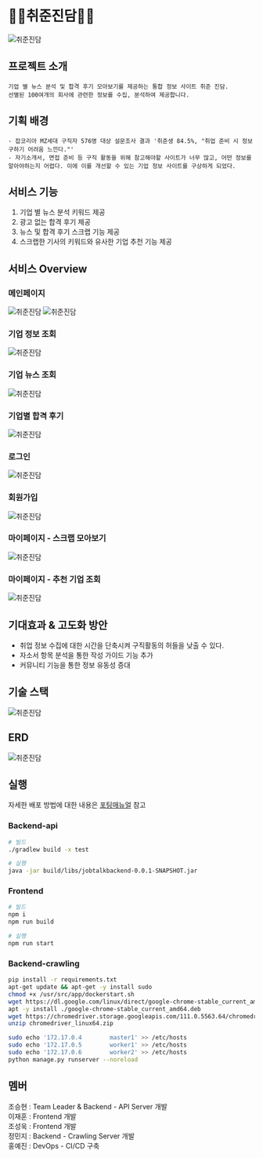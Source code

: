 # 👨‍💼취준진담👩‍💼
![취준진담](docs/images/JT_main.png)

## 프로젝트 소개
```
기업 별 뉴스 분석 및 합격 후기 모아보기를 제공하는 통합 정보 사이트 취준 진담.
선별된 100여개의 회사에 관련한 정보를 수집, 분석하여 제공합니다.
```
## 기획 배경
```
- 잡코리아 MZ세대 구직자 576명 대상 설문조사 결과 '취준생 84.5%, "취업 준비 시 정보 구하기 어려움 느낀다."'
- 자기소개서, 면접 준비 등 구직 활동을 위해 참고해야할 사이트가 너무 많고, 어떤 정보를 알아야하는지 어렵다. 이에 이를 개선할 수 있는 기업 정보 사이트를 구상하게 되었다.
```

## 서비스 기능
1. 기업 별 뉴스 분석 키워드 제공
2. 광고 없는 합격 후기 제공
3. 뉴스 및 합격 후기 스크랩 기능 제공
4. 스크랩한 기사의 키워드와 유사한 기업 추천 기능 제공

## 서비스 Overview
### 메인페이지
![취준진담](docs/images/JT_overview1.PNG)
![취준진담](docs/images/JT_overview2.PNG)
### 기업 정보 조회
![취준진담](docs/images/JT_overview3.PNG)
### 기업 뉴스 조회
![취준진담](docs/images/JT_overview4.PNG)
### 기업별 합격 후기
![취준진담](docs/images/JT_overview6.PNG)
### 로그인 
![취준진담](docs/images/JT_overview7.PNG)
### 회원가입
![취준진담](docs/images/JT_overview8.PNG)
### 마이페이지 - 스크랩 모아보기
![취준진담](docs/images/JT_overview10.PNG)
### 마이페이지 - 추천 기업 조회
![취준진담](docs/images/JT_overview11.PNG)

## 기대효과 & 고도화 방안
- 취업 정보 수집에 대한 시간을 단축시켜 구직활동의 허들을 낮출 수 있다.
- 자소서 항목 분석을 통한 작성 가이드 기능 추가
- 커뮤니티 기능을 통한 정보 유동성 증대

## 기술 스택
![취준진담](docs/images/JT_system_architecture.jpg)


## ERD
![취준진담](docs/images/취준진담_ERD_v2.PNG)

## 실행
자세한 배포 방법에 대한 내용은 [포팅매뉴얼](/exec/Readme.md) 참고
### Backend-api
``` bash
# 빌드
./gradlew build -x test

# 실행
java -jar build/libs/jobtalkbackend-0.0.1-SNAPSHOT.jar
```

### Frontend
``` bash
# 빌드
npm i
npm run build

# 실행
npm run start
```

### Backend-crawling
``` bash
pip install -r requirements.txt
apt-get update && apt-get -y install sudo 
chmod +x /usr/src/app/dockerstart.sh
wget https://dl.google.com/linux/direct/google-chrome-stable_current_amd64.deb 
apt -y install ./google-chrome-stable_current_amd64.deb 
wget https://chromedriver.storage.googleapis.com/111.0.5563.64/chromedriver_linux64.zip
unzip chromedriver_linux64.zip

sudo echo '172.17.0.4        master1' >> /etc/hosts
sudo echo '172.17.0.5        worker1' >> /etc/hosts
sudo echo '172.17.0.6        worker2' >> /etc/hosts
python manage.py runserver --noreload
```


## 멤버
조승현 : Team Leader & Backend - API Server 개발   
이재훈 : Frontend 개발   
조성욱 : Frontend 개발   
정민지 : Backend - Crawling Server 개발   
홍예진 : DevOps - CI/CD 구축